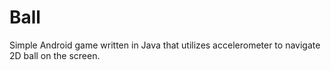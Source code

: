 # Ball
Simple Android game written in Java that utilizes accelerometer to navigate 2D ball on the screen.
